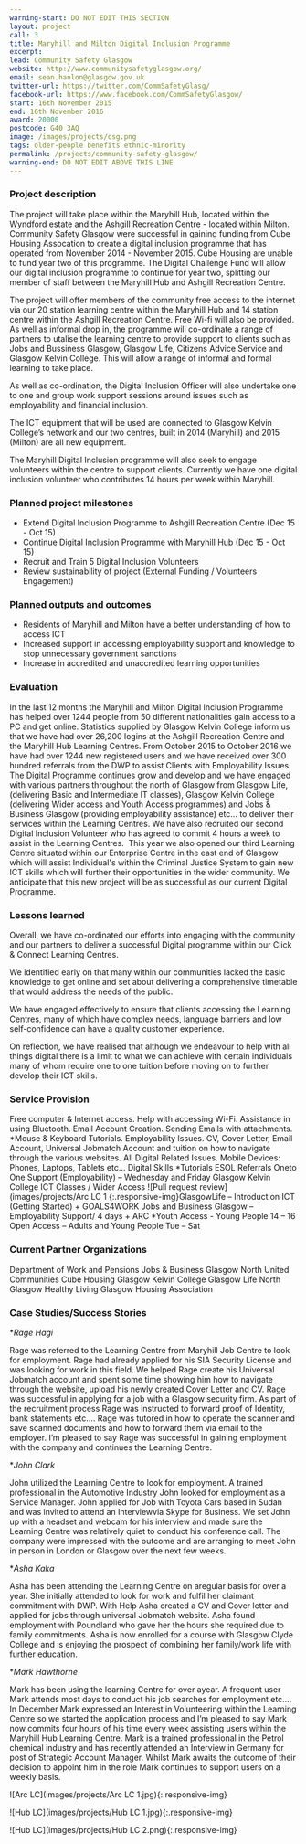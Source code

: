 ```yaml
---
warning-start: DO NOT EDIT THIS SECTION
layout: project
call: 3
title: Maryhill and Milton Digital Inclusion Programme
excerpt:
lead: Community Safety Glasgow
website: http://www.communitysafetyglasgow.org/
email: sean.hanlon@glasgow.gov.uk
twitter-url: https://twitter.com/CommSafetyGlasg/
facebook-url: https://www.facebook.com/CommSafetyGlasgow/
start: 16th November 2015
end: 16th November 2016
award: 20000
postcode: G40 3AQ
image: /images/projects/csg.png
tags: older-people benefits ethnic-minority
permalink: /projects/community-safety-glasgow/
warning-end: DO NOT EDIT ABOVE THIS LINE
---
```


### Project description

The project will take place within the Maryhill Hub, located within the Wyndford estate and the Ashgill Recreation Centre - located within Milton. Community Safety Glasgow were successful in gaining funding from Cube Housing Assocation to create a digital inclusion programme that has operated from November 2014 - November 2015. Cube Housing are unable to fund year two of this programme. The Digital Challenge Fund will allow our digital inclusion programme to continue for year two, splitting our member of staff between the Maryhill Hub and Ashgill Recreation Centre.

The project will offer members of the community free access to the internet via our 20 station learning centre within the Maryhill Hub and 14 station centre within the Ashgill Recreation Centre. Free Wi-fi will also be provided. As well as informal drop in, the programme will co-ordinate a range of partners to utalise the learning centre to provide support to clients such as Jobs and Bussiness Glasgow, Glasgow Life, Citizens Advice Service and Glasgow Kelvin College. This will allow a range of informal and formal learning to take place.

As well as co-ordination, the Digital Inclusion Officer will also undertake one to one and group work support sessions around issues such as employability and financial inclusion.

The ICT equipment that will be used are connected to Glasgow Kelvin College’s network and our two centres, built in 2014 (Maryhill) and 2015 (Milton) are all new equipment.

The Maryhill Digital Inclusion programme will also seek to engage volunteers within the centre to support clients. Currently we have one digital inclusion volunteer who contributes 14 hours per week within Maryhill.

### Planned project milestones

* Extend Digital Inclusion Programme to Ashgill Recreation Centre (Dec 15 - Oct 15)
* Continue Digital Inclusion Programme with Maryhill Hub (Dec 15 - Oct 15)
* Recruit and Train 5 Digital Inclusion Volunteers
* Review sustainability of project (External Funding / Volunteers Engagement)


### Planned outputs and outcomes

* Residents of Maryhill and Milton have a better understanding of how to access ICT
* Increased support in accessing employability support and knowledge to stop unnecessary government sanctions
* Increase in accredited and unaccredited learning opportunities


### Evaluation

In the last 12 months the Maryhill and Milton Digital Inclusion
Programme has helped over 1244 people from 50 different nationalities gain
access to a PC and get online. Statistics supplied by Glasgow Kelvin College
inform us that we have had over 26,200 logins at the Ashgill Recreation Centre
and the Maryhill Hub Learning Centres. From October 2015 to October 2016 we have
had over 1244 new registered users and we have received over 300 hundred referrals
from the DWP to assist Clients with Employability Issues. The Digital Programme
continues grow and develop and we have engaged with various partners throughout
the north of Glasgow from Glasgow Life, (delivering Basic and Intermediate IT
classes), Glasgow Kelvin College (delivering Wider access and Youth Access
programmes) and Jobs & Business Glasgow (providing employability
assistance) etc… to deliver their services within the Learning Centres. We have
also recruited our second Digital Inclusion Volunteer who has agreed to commit
4 hours a week to assist in the Learning Centres.  This year we also opened our third Learning
Centre situated within our Enterprise Centre in the east end of Glasgow which
will assist Individual's within the Criminal Justice System to gain new ICT
skills which will further their opportunities in the wider community. We anticipate
that this new project will be as successful as our current Digital Programme.

### Lessons learned


Overall, we have co-ordinated our efforts into engaging
with the community and our partners to deliver a successful Digital programme
within our Click & Connect Learning Centres.

We identified early on that many within our communities
lacked the basic knowledge to get online and set about delivering a
comprehensive timetable that would address the needs of the public.

We have engaged effectively to ensure that clients
accessing the Learning Centres, many of which have complex needs, language
barriers and low self-confidence can have a quality customer experience.

On reflection, we have realised that although we endeavour
to help with all things digital there is a limit to what we can achieve with
certain individuals many of whom require one to one tuition before moving on to
further develop their ICT skills.

### Service Provision

Free computer & Internet access.
Help with accessing Wi-Fi.
Assistance in using Bluetooth.
Email Account Creation.
Sending Emails with attachments.
*Mouse & Keyboard Tutorials.
Employability Issues. CV, Cover Letter, Email Account, Universal
Jobmatch Account and tuition on how to navigate through the various websites.
All Digital Related Issues. Mobile Devices: Phones, Laptops, Tablets etc…
Digital Skills
*Tutorials
ESOL
Referrals
Oneto One Support (Employability) – Wednesday and Friday
Glasgow Kelvin College ICT Classes / Wider Access
![Pull request review](images/projects/Arc LC 1 {:.responsive-img}GlasgowLife – Introduction ICT (Getting Started) + GOALS4WORK
Jobs and Business Glasgow – Employability Support/ 4 days + ARC
*Youth Access - Young People 14 – 16 
Open Access – Adults and Young People Tue – Sat

### Current Partner Organizations

Department of Work and Pensions
Jobs & Business Glasgow
North United Communities
Cube Housing
Glasgow Kelvin College
Glasgow Life
North Glasgow Healthy Living
Glasgow Housing Association

### Case Studies/Success Stories

**Rage Hagi*

Rage was referred to the Learning Centre from
Maryhill Job Centre to look for employment. Rage had already applied for his
SIA Security License and was looking for work in this field. We helped Rage
create his Universal Jobmatch account and spent some time showing him how to
navigate through the website, upload his newly created Cover Letter and CV.
Rage was successful in applying for a job with a Glasgow security firm. As part
of the recruitment process Rage was instructed to forward proof of Identity,
bank statements etc…. Rage was tutored in how to operate the scanner and save
scanned documents and how to forward them via email to the employer. I’m
pleased to say Rage was successful in gaining employment with the company and
continues the Learning Centre. 

**John Clark*

John utilized the Learning Centre to look for employment.
A trained professional in the Automotive Industry John looked for employment as a Service Manager.
John applied for Job with Toyota Cars based in Sudan and was invited to attend an Interviewvia Skype for Business.
We set John up with a headset and webcam for his interview and made sure the Learning Centre was relatively quiet to conduct his conference call. The company were impressed with the outcome and are arranging to meet John in person in London or Glasgow over the next few weeks.

**Asha Kaka*

Asha has been attending the Learning Centre on aregular basis for over a year.
She initially attended to look for work and fulfil her claimant commitment with DWP.
With Help Asha created a CV and Cover letter and applied for jobs through universal Jobmatch website.
Asha found employment with Poundland who gave her the hours she required due to family commitments.
Asha is now enrolled for a course with Glasgow Clyde College and is enjoying the prospect of combining her family/work life with further education.  

**Mark Hawthorne*

Mark has been using the learning Centre for over ayear. A frequent user Mark attends most days to conduct his job searches for employment etc….
In December Mark expressed an Interest in Volunteering within the Learning Centre so we started the application process and I’m pleased to say Mark now commits four hours of his time every week assisting users within the Maryhill Hub Learning Centre. 
Mark is a trained professional in the Petrol chemical industry and has recently attended an Interview in Germany for post of Strategic Account Manager.
Whilst Mark awaits the outcome of their decision to appoint him in the role Mark continues to support users on a weekly basis.

![Arc LC](images/projects/Arc LC 1.jpg){:.responsive-img}

![Hub LC](images/projects/Hub LC 1.jpg){:.responsive-img}

![Hub LC](images/projects/Hub LC 2.png){:.responsive-img}
